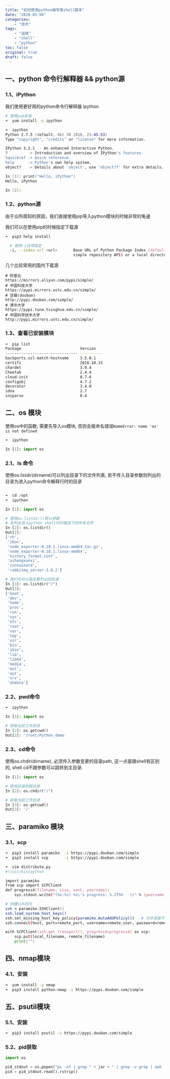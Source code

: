 ```yaml
---
title: "如何使用python编写类shell脚本"
date: "2020-05-04"
categories:
    - "技术"
tags:
    - "运维"
    - "shell"
    - "python"
toc: false
original: true
draft: false
---
```


## 一、python 命令行解释器 && python源

### 1.1、iPython

我们使用更好用的python命令行解释器 ipython

``` zsh
# 使用yum安装
➜  yum install -y ipython

➜  ipython
Python 2.7.5 (default, Oct 30 2018, 23:45:53) 
Type "copyright", "credits" or "license" for more information.

IPython 3.2.1 -- An enhanced Interactive Python.
?         -> Introduction and overview of IPython's features.
%quickref -> Quick reference.
help      -> Python's own help system.
object?   -> Details about 'object', use 'object??' for extra details.

In [1]: print("Hello, iPython")
Hello, iPython

In [2]:
```

### 1.2、python源

由于众所周知的原因，我们直接使用pip导入python模块的时候非常的龟速

我们可以在使用pip的时候指定下载源

``` zsh
➜  pip3 help install

  # 使用-i选项指定
  -i, --index-url <url>       Base URL of Python Package Index (default http://mirrors.cloud.aliyuncs.com/pypi/simple/). This should point to a repository compliant with PEP 503 (the
                              simple repository API) or a local directory laid out in the same format.
```

几个比较常用的国内下载源

``` log
# 阿里云
https://mirrors.aliyun.com/pypi/simple/
# 中国科技大学
https://pypi.mirrors.ustc.edu.cn/simple/
# 豆瓣(douban)
http://pypi.douban.com/simple/
# 清华大学
https://pypi.tuna.tsinghua.edu.cn/simple/
# 中国科学技术大学
http://pypi.mirrors.ustc.edu.cn/simple/
```

### 1.3、查看已安装模块

``` zsh
➜  pip list
Package                          Version
-------------------------------- ----------
backports.ssl-match-hostname     3.5.0.1
certifi                          2018.10.15
chardet                          3.0.4
Cheetah                          2.4.4
cloud-init                       0.7.6
configobj                        4.7.2
decorator                        3.4.0
idna                             2.7
iniparse                         0.4
```

## 二、os 模块

使用os中的函数, 需要先导入os模块, 否则会报命名错误`NameError: name 'os' is not defined`

``` py
➜  ipython

In [1]: import os
```

### 2.1、ls 命令

使用os.listdir(dirname)可以列出目录下的文件列表, 若不传入目录参数则列出的目录为进入python命令解释行时的目录  

``` py

➜  cd /opt
➜  ipython

In [1]: import os

# 使用os.listdir()默认参数
# 会列出进入python shell时的路径下的所有文件
In [2]: os.listdir()
Out[2]:
['rh',
 'zbox',
 'node_exporter-0.18.1.linux-amd64.tar.gz',
 'node_exporter-0.18.1.linux-amd64',
 'history_format.conf',
 'aihangxunxi',
 'containerd',
 'rabbitmq_server-3.8.2']

# 我们也可以指定要列出的目录
In [3]: os.listdir("/")
Out[3]:
['boot',
 'dev',
 'home',
 'proc',
 'run',
 'sys',
 'etc',
 'root',
 'var',
 'tmp',
 'usr',
 'bin',
 'sbin',
 'lib',
 'lib64',
 'media',
 'mnt',
 'opt',
 'srv',
 'ahdata']
```

### 2.2、pwd命令

``` python
➜  ipython

In [1]: import os

# 获取当前工作目录
In [2]: os.getcwd()
Out[2]: '/root/Python_demo'
```

### 2.3、cd命令

使用os.chdir(dirname), 必须传入参数变更的目录path, 这一点是跟shell有区别的, shell cd不跟参数可以跳转到主目录.

``` python
In [1]: import os

# 修改目录到根目录
In [2]: os.chdir("/")

# 获取当前工作目录
In [3]: os.getcwd()
Out[3]: '/'
```

## 三、paramiko 模块

### 3.1、scp

``` zsh
➜  pip3 install paramiko  -i https://pypi.douban.com/simple
➜  pip3 install scp       -i https://pypi.douban.com/simple

➜  vim distribute.py
#!/usr/bin/python

import paramiko
from scp import SCPClient
def progress4(filename, size, sent, peername):
    sys.stdout.write("(%s:%s) %s\'s progress: %.2f%%   \r" % (peername[0], peername[1], filename, float(sent)/float(size)*100) )

# 创建ssh访问
ssh = paramiko.SSHClient()
ssh.load_system_host_keys()
ssh.set_missing_host_key_policy(paramiko.AutoAddPolicy())   # 允许连接不在know_hosts文件中的主机
ssh.connect(host, port=remote_port, username=remote_user, password=remote_pass)

with SCPClient(ssh.get_transport(), progress4=progress4) as scp:
    scp.put(local_filename, remote_filename)
    print("")
```

## 四、nmap模块

### 4.1、安装

``` zsh
➜  yum install -y nmap
➜  pip3 install python-nmap -i https://pypi.douban.com/simple
```

## 五、psutil模块

### 5.1、安装

``` zsh
➜  pip3 install psutil -i https://pypi.douban.com/simple
```

### 5.2、pid获取

``` py
import os

pid_stdout = os.popen("ps -ef | grep " + jar + " | grep -v grep | awk '{print $2}' ")
pid = pid_stdout.read().rstrip()
```
